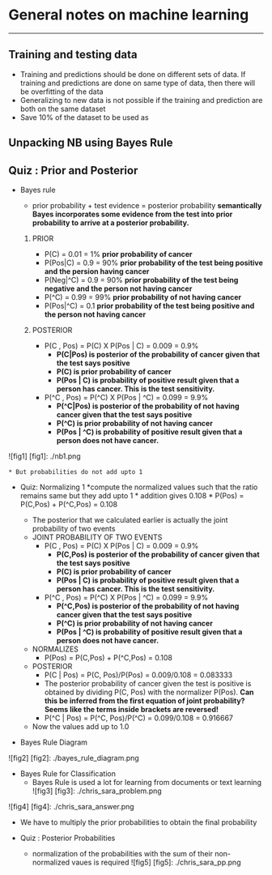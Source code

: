 # General notes on machine learning
-----------------------------------

## Training and testing data

* Training and predictions should be done on different sets of data. If training and predictions are done on same type of data, then there will be overfitting of the data
* Generalizing to new data is not possible if the training and prediction are both on the same dataset
* Save 10% of the dataset to be used as


## Unpacking NB using Bayes Rule


## Quiz : Prior and Posterior

* Bayes rule
	* prior probability + test evidence = posterior probability **semantically Bayes incorporates some evidence from the test into prior probability to arrive at a posterior probability.**

	1. PRIOR
		* P(C) = 0.01 = 1% **prior probability of cancer**
		* P(Pos|C) = 0.9 = 90% **prior probability of the test being positive and the persion having cancer**
		* P(Neg|^C) = 0.9 = 90% **prior probability of the test being negative and the person not having cancer**
		* P(^C) = 0.99 = 99% **prior probability of not having cancer**
		* P(Pos|^C) = 0.1 **prior probability of the test being positive and the person not having cancer**

	2. POSTERIOR
		* P(C , Pos) = P(C) X P(Pos | C) = 0.009 = 0.9% 
			- __P(C|Pos) is posterior of the probability of cancer given that the test says positive__
			- __P(C) is prior probability of cancer__
			- __P(Pos | C) is probability of positive result given that a person has cancer. This is the test sensitivity.__
		* P(^C , Pos) = P(^C) X P(Pos | ^C) = 0.099 = 9.9%
			- __P(^C|Pos) is posterior of the probability of not having cancer given that the test says positive__
			- __P(^C) is prior probability of not having cancer__
			- __P(Pos | ^C) is probability of positive result given that a person does not have cancer.__

![fig1] 
[fig1]: ./nb1.png
	
	* But probabilities do not add upto 1
	
* Quiz: Normalizing 1
	*compute the normalized values such that the ratio remains same but they add upto 1
		* addition gives 0.108
		* P(Pos) = P(C,Pos) + P(^C,Pos) = 0.108

	* The posterior that we calculated earlier is actually the joint probability of two events
	* JOINT PROBABILITY OF TWO EVENTS 
		* P(C , Pos) = P(C) X P(Pos | C) = 0.009 = 0.9% 
			- __P(C,Pos) is posterior of the probability of cancer given that the test says positive__
			- __P(C) is prior probability of cancer__
			- __P(Pos | C) is probability of positive result given that a person has cancer. This is the test sensitivity.__
		* P(^C , Pos) = P(^C) X P(Pos | ^C) = 0.099 = 9.9%
			- __P(^C,Pos) is posterior of the probability of not having cancer given that the test says positive__
			- __P(^C) is prior probability of not having cancer__
			- __P(Pos | ^C) is probability of positive result given that a person does not have cancer.__
	* NORMALIZES
		* P(Pos) = P(C,Pos) + P(^C,Pos) = 0.108
	* POSTERIOR
		* P(C | Pos) = P(C, Pos)/P(Pos) = 0.009/0.108 = 0.083333
		* The posterior probability of cancer given the test is positive is obtained by dividing P(C, Pos) with the normalizer P(Pos). **Can this be inferred from the first equation of joint probability? Seems like the terms inside brackets are reversed!**
		* P(^C | Pos) = P(^C, Pos)/P(^C) = 0.099/0.108 = 0.916667
	* Now the values add up to 1.0
* Bayes Rule Diagram

![fig2] 
[fig2]: ./bayes_rule_diagram.png

* Bayes Rule for Classification
	* Bayes Rule is used a lot for learning from documents or text learning
![fig3]
[fig3]: ./chris_sara_problem.png


![fig4]
[fig4]: ./chris_sara_answer.png
* We have to multiply the prior probabilities to obtain the final probability

* Quiz : Posterior Probabilities
	* normalization of the probabilities with the sum of their non-normalized vaues is required
![fig5]
[fig5]: ./chris_sara_pp.png

